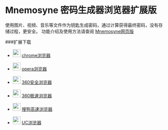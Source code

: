 # Mnemosyne 密码生成器浏览器扩展版
使用图片、视频、音乐等文件作为钥匙生成密码，通过计算获得最终密码，没有存储过程，更安全。
功能介绍及使用方法请查阅 [Mnemosyne网页版][1]

###扩展下载

 - <img src="https://wtlsky.github.io/password/images/chrome.png" width="25"> [chrome浏览器][2]

 - <img src="https://wtlsky.github.io/password/images/opera.png" width="25"> [opera浏览器][2]

 - <img src="https://wtlsky.github.io/password/images/360safe.png" width="25"> [360安全浏览器][2]

 - <img src="https://wtlsky.github.io/password/images/360jisu.png" width="25"> [360极速浏览器][2]

 - <img src="https://wtlsky.github.io/password/images/sougou.png" width="25"> [搜狗高速浏览器][2]

 - <img src="https://wtlsky.github.io/password/images/uc.png" width="25"> [UC浏览器][2]


  [1]: https://github.com/wtlsky/password
  [2]: https://wtlsky.github.io/password/crx/Mnemosyne.crx